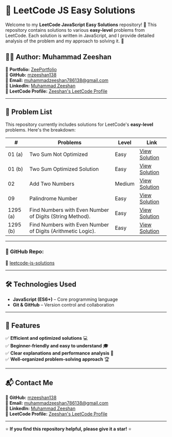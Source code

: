 # 🚀 LeetCode JS Easy Solutions

Welcome to my **LeetCode JavaScript Easy Solutions** repository! 🎉 This repository contains solutions to various **easy-level** problems from LeetCode. Each solution is written in JavaScript, and I provide detailed analysis of the problem and my approach to solving it. 📝

## 👨‍💻 Author: Muhammad Zeeshan

🔗 **Portfolio:** [ZeePortfolio](https://mzeeshan138.github.io/ZeePortfolio/)  
🐙 **GitHub:** [mzeeshan138](https://github.com/mzeeshan138)  
📧 **Email:** muhammadzeeshan786138@gmail.com  
🔗 **LinkedIn:** [Muhammad Zeeshan](https://www.linkedin.com/in/muhammad-zeeshan-087584306/)  
🔗 **LeetCode Profile:** [Zeeshan's LeetCode Profile](https://leetcode.com/u/zeeshan106/)

---

## 📂 Problem List

This repository currently includes solutions for LeetCode's **easy-level** problems. Here's the breakdown:

| #        | Problems                                                    | Level  | Link                                                               |
| -------- | ----------------------------------------------------------- | ------ | ------------------------------------------------------------------ |
| 01 (a)   | Two Sum Not Optimized                                       | Easy   | [View Solution](01-two-sum.js)                                     |
| 01 (b)   | Two Sum Optimized Solution                                  | Easy   | [View Solution](01-two-sum-optimized.js)                           |
| 02       | Add Two Numbers                                             | Medium | [View Solution](02-add-two-numbers.js)                             |
| 09       | Palindrome Number                                           | Easy   | [View Solution](09-palindrome-number.js)                           |
| 1295 (a) | Find Numbers with Even Number of Digits (String Method).    | Easy   | [View Solution](1295-find-numbers-with-even-number-of-digits-a.js) |
| 1295 (b) | Find Numbers with Even Number of Digits (Arithmetic Logic). | Easy   | [View Solution](1295-find-numbers-with-even-number-of-digits-b.js) |

---

### 🔗 **GitHub Repo:**

🔗 [leetcode-js-solutions](https://github.com/mzeeshan138/leetcode-js-solutions.git)

---

## 🛠️ Technologies Used

- **JavaScript (ES6+)** – Core programming language
- **Git & GitHub** – Version control and collaboration

---

## 🌟 Features

✅ **Efficient and optimized solutions** 💻  
✅ **Beginner-friendly and easy to understand** 🎓  
✅ **Clear explanations and performance analysis** 🧠  
✅ **Well-organized problem-solving approach** 🏆

---

## 📬 Contact Me

🐙 **GitHub:** [mzeeshan138](https://github.com/mzeeshan138)  
📧 **Email:** muhammadzeeshan786138@gmail.com  
🔗 **LinkedIn:** [Muhammad Zeeshan](https://www.linkedin.com/in/muhammad-zeeshan-087584306/)  
🔗 **LeetCode Profile:** [Zeeshan's LeetCode Profile](https://leetcode.com/u/zeeshan106/)

---

⭐ **If you find this repository helpful, please give it a star!** ⭐
